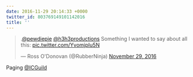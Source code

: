 ```yaml
---
date: 2016-11-29 20:14:33 +0000
twitter_id: 803769149101142016
title: ''
---
```


<blockquote class="twitter-tweet"><p lang="en" dir="ltr">.<a href="https://twitter.com/pewdiepie?ref_src=twsrc%5Etfw">@pewdiepie</a> <a href="https://twitter.com/h3h3productions?ref_src=twsrc%5Etfw">@h3h3productions</a> Something I wanted to say about all this: <a href="https://t.co/YvomjpIu5N">pic.twitter.com/YvomjpIu5N</a></p>&mdash; Ross O&#39;Donovan (@RubberNinja) <a href="https://twitter.com/RubberNinja/status/803730521251418112?ref_src=twsrc%5Etfw">November 29, 2016</a></blockquote>
<script async src="https://platform.twitter.com/widgets.js" charset="utf-8"></script>

Paging [@ICGuild](https://twitter.com/ICGuild)
